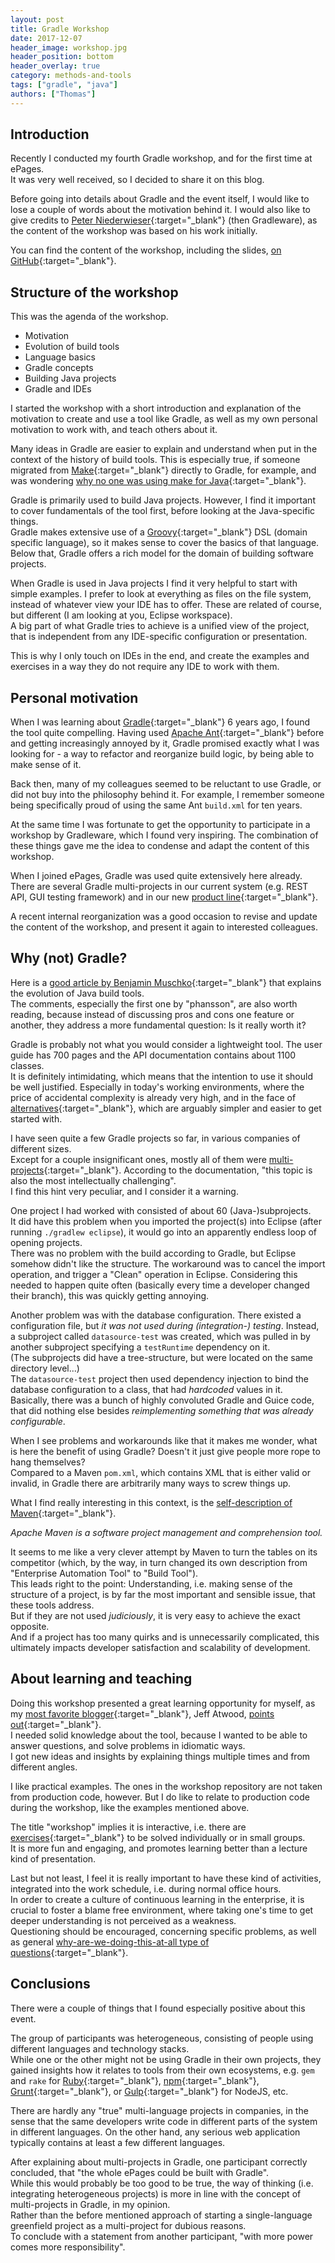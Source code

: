 ```yaml
---
layout: post
title: Gradle Workshop
date: 2017-12-07
header_image: workshop.jpg
header_position: bottom
header_overlay: true
category: methods-and-tools
tags: ["gradle", "java"]
authors: ["Thomas"]
---
```


## Introduction

Recently I conducted my fourth Gradle workshop, and for the first time at ePages.<br>
It was very well received, so I decided to share it on this blog.

Before going into details about Gradle and the event itself, I would like to lose
a couple of words about the motivation behind it.
I would also like to give credits to [Peter Niederwieser](https://at.linkedin.com/in/pniederw/de){:target="_blank"}
(then Gradleware), as the content of the workshop was based on his work initially.

You can find the content of the workshop, including the slides, [on GitHub](https://github.com/thokari/gradle-workshop){:target="_blank"}.

## Structure of the workshop

This was the agenda of the workshop.

- Motivation
- Evolution of build tools
- Language basics
- Gradle concepts
- Building Java projects
- Gradle and IDEs

I started the workshop with a short introduction and explanation of the motivation to
create and use a tool like Gradle, as well as my own personal motivation to work
with, and teach others about it.

Many ideas in Gradle are easier to explain and understand when put in the context
of the history of build tools.
This is especially true, if someone migrated from
[Make](https://www.gnu.org/software/make/){:target="_blank"} directly to Gradle, for example, and was
wondering [why no one was using make for Java](https://stackoverflow.com/questions/2209827/why-is-no-one-using-make-for-java){:target="_blank"}.

Gradle is primarily used to build Java projects.
However, I find it important to cover fundamentals of the tool first, before looking
at the Java-specific things.<br>
Gradle makes extensive use of a [Groovy](http://groovy-lang.org/){:target="_blank"} DSL (domain specific
language), so it makes sense to cover the basics of that language.<br>
Below that, Gradle offers a rich model for the domain of building software projects.

When Gradle is used in Java projects I find it very helpful to start with simple
examples. I prefer to look at everything as files on the file system, instead of
whatever view your IDE has to offer.
These are related of course, but different (I am looking at you, Eclipse workspace).<br>
A big part of what Gradle tries to achieve is a unified view of the project, that
is independent from any IDE-specific configuration or presentation.

This is why I only touch on IDEs in the end, and create the examples and exercises
in a way they do not require any IDE to work with them.

## Personal motivation

When I was learning about [Gradle](https://gradle.org/){:target="_blank"} 6 years ago, I found the
tool quite compelling.
Having used [Apache Ant](http://ant.apache.org/){:target="_blank"} before and
getting increasingly annoyed by it, Gradle promised exactly what I was looking for -
a way to refactor and reorganize build logic, by being able to make sense of it.

Back then, many of my colleagues seemed to be reluctant to use Gradle, or did not
buy into the philosophy behind it.
For example, I remember someone being specifically proud of using the same Ant `build.xml`
for ten years.

At the same time I was fortunate to get the opportunity to participate in a workshop
by Gradleware, which I found very inspiring.
The combination of these things gave me the idea to condense and adapt the content of this workshop.

When I joined ePages, Gradle was used quite extensively here already.
There are several Gradle multi-projects in our current system (e.g. REST API, GUI testing
framework) and in our new [product line](https://signup.beyondshop.cloud/){:target="_blank"}.

A recent internal reorganization was a good occasion to revise and update the content of the workshop, and present it again to interested colleagues.

## Why (not) Gradle?

Here is a [good article by Benjamin Muschko](http://www.drdobbs.com/jvm/why-build-your-java-projects-with-gradle/240168608){:target="_blank"}
that explains the evolution of Java build tools.<br>
The comments, especially the first one by "phansson", are also worth reading, because instead of discussing pros and cons one feature or another, they address a more fundamental question: Is it really worth it?

Gradle is probably not what you would consider a lightweight tool.
The user guide
has 700 pages and the API documentation contains about 1100 classes.<br>
It is definitely intimidating, which means that the intention to use it should be well justified. Especially in today's working environments, where the price of accidental complexity is already very high, and in the face of [alternatives](https://maven.apache.org/guides/index.html){:target="_blank"}, which are arguably simpler and easier to get started with.

I have seen quite a few Gradle projects so far, in various companies of different sizes.<br>
Except for a couple insignificant ones, mostly all of them were [multi-projects](https://docs.gradle.org/current/userguide/multi_project_builds.html){:target="_blank"}.
According to the documentation, "this topic is also the most intellectually challenging".<br>
I find this hint very peculiar, and I consider it a warning.

One project I had worked with consisted of about 60 (Java-)subprojects.<br>
It did have this problem when you imported the project(s) into Eclipse (after running
`./gradlew eclipse`), it would go into an apparently endless loop of opening projects.<br>
There was no problem with the build according to Gradle, but Eclipse somehow didn't like the structure.
The workaround was to cancel the import operation, and trigger a "Clean" operation in Eclipse.
Considering this needed to happen quite often (basically every time a developer
changed their branch), this was quickly getting annoying.<br>

Another problem was with the database configuration.
There existed a configuration
file, but *it was not used during (integration-) testing*.
Instead, a subproject
called `datasource-test` was created, which was pulled in by another subproject
specifying a `testRuntime` dependency on it.<br>
(The subprojects did have a tree-structure, but were located on the same directory
level...)<br>
The `datasource-test` project then used dependency injection to bind the database
configuration to a class, that had *hardcoded* values in it.<br>
Basically, there was a bunch of highly convoluted Gradle and Guice code, that did nothing else besides *reimplementing something that was already configurable*.<br>

When I see problems and workarounds like that it makes me wonder, what is here the benefit of using Gradle? Doesn't it just give people more rope to hang themselves?<br>
Compared to a Maven `pom.xml`, which contains XML that is either valid or invalid, in Gradle there are arbitrarily many ways to screw things up.

What I find really interesting in this context, is the [self-description of Maven](https://maven.apache.org/){:target="_blank"}.

*Apache Maven is a software project management and comprehension tool.*

It seems to me like a very clever attempt by Maven to turn the tables on its competitor
(which, by the way, in turn changed its own description from "Enterprise Automation Tool"
to "Build Tool").<br>
This leads right to the point: Understanding, i.e. making sense of the structure of a project, is by far the most important and sensible issue, that these tools address.<br>
But if they are not used *judiciously*, it is very easy to achieve the exact opposite.<br>
And if a project has too many quirks and is unnecessarily complicated, this ultimately impacts developer satisfaction and scalability of development.<br>

## About learning and teaching

Doing this workshop presented a great learning opportunity for myself, as my [most favorite blogger](https://blog.codinghorror.com/the-best-code-is-no-code-at-all/){:target="_blank"}, Jeff Atwood, [points out](http://startupquote.com/post/2163563107){:target="_blank"}.<br>
I needed solid knowledge about the tool, because I wanted to be able to answer questions, and solve problems in idiomatic ways.<br>
I got new ideas and insights by explaining things multiple times and from different angles.

I like practical examples. The ones in the workshop repository are not taken from production code, however. But I do like to relate to production code during the workshop, like the examples mentioned above.<br>

The title "workshop" implies it is interactive, i.e. there are [exercises](https://github.com/thokari/gradle-workshop/tree/master/sessions){:target="_blank"}
to be solved individually or in small groups.<br>
It is more fun and engaging, and promotes learning better than a lecture kind of presentation.

Last but not least, I feel it is really important to have these kind of activities, integrated into the work schedule, i.e. during normal office hours.<br>
In order to create a culture of continuous learning in the enterprise, it is crucial to foster a blame free environment, where taking one's time to get deeper understanding is not perceived as a weakness.<br>
Questioning should be encouraged, concerning specific problems, as well as general [why-are-we-doing-this-at-all type of questions](http://amorebeautifulquestion.com/){:target="_blank"}.

## Conclusions

There were a couple of things that I found especially positive about this event.

The group of participants was heterogeneous, consisting of people using different languages and technology stacks.<br>
While one or the other might not be using Gradle in their own projects, they gained insights how it relates to tools from their own ecosystems, e.g. `gem` and `rake` for [Ruby](http://rubyonrails.org/){:target="_blank"}, [npm](https://www.npmjs.com/){:target="_blank"}, [Grunt](https://gruntjs.com/){:target="_blank"}, or [Gulp](https://gulpjs.com/){:target="_blank"} for NodeJS, etc.<br>

There are hardly any "true" multi-language projects in companies, in the sense that the same developers write code in different parts of the system in different languages.
On the other hand, any serious web application typically contains at least a few different languages.

After explaining about multi-projects in Gradle, one participant correctly concluded, that "the whole ePages could be built with Gradle".<br>
While this would probably be too good to be true, the way of thinking (i.e. integrating heterogeneous projects) is more in line with the concept of multi-projects in Gradle, in my opinion.<br>
Rather than the before mentioned approach of starting a single-language greenfield project as a multi-project for dubious reasons.<br>
To conclude with a statement from another participant, "with more power comes more responsibility".
